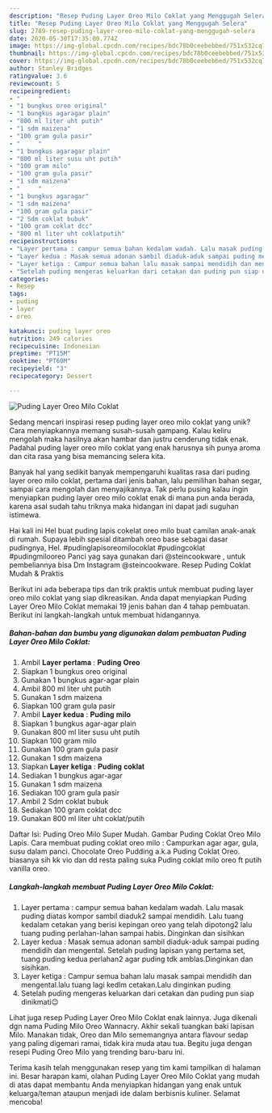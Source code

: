 ```yaml
---
description: "Resep Puding Layer Oreo Milo Coklat yang Menggugah Selera"
title: "Resep Puding Layer Oreo Milo Coklat yang Menggugah Selera"
slug: 2789-resep-puding-layer-oreo-milo-coklat-yang-menggugah-selera
date: 2020-05-30T17:35:00.774Z
image: https://img-global.cpcdn.com/recipes/bdc78b0ceebebbed/751x532cq70/puding-layer-oreo-milo-coklat-foto-resep-utama.jpg
thumbnail: https://img-global.cpcdn.com/recipes/bdc78b0ceebebbed/751x532cq70/puding-layer-oreo-milo-coklat-foto-resep-utama.jpg
cover: https://img-global.cpcdn.com/recipes/bdc78b0ceebebbed/751x532cq70/puding-layer-oreo-milo-coklat-foto-resep-utama.jpg
author: Stanley Bridges
ratingvalue: 3.6
reviewcount: 5
recipeingredient:
- "     "
- "1 bungkus oreo original"
- "1 bungkus agaragar plain"
- "800 ml liter uht putih"
- "1 sdm maizena"
- "100 gram gula pasir"
- "     "
- "1 bungkus agaragar plain"
- "800 ml liter susu uht putih"
- "100 gram milo"
- "100 gram gula pasir"
- "1 sdm maizena"
- "     "
- "1 bungkus agaragar"
- "1 sdm maizena"
- "100 gram gula pasir"
- "2 Sdm coklat bubuk"
- "100 gram coklat dcc"
- "800 ml liter uht coklatputih"
recipeinstructions:
- "Layer pertama : campur semua bahan kedalam wadah. Lalu masak puding diatas kompor sambil diaduk2 sampai mendidih. Lalu tuang kedalam cetakan yang berisi kepingan oreo yang telah dipotong2 lalu tuang puding perlahan-lahan sampai habis. Dinginkan dan sisihkan"
- "Layer kedua : Masak semua adonan sambil diaduk-aduk sampai puding mendidih dan mengental. Setelah puding lapisan yang pertama set, tuang puding kedua perlahan2 agar puding tdk amblas.Dinginkan dan sisihkan."
- "Layer ketiga : Campur semua bahan lalu masak sampai mendidih dan mengental.lalu tuang lagi kedlm cetakan.Lalu dinginkan puding"
- "Setelah puding mengeras keluarkan dari cetakan dan puding pun siap dinikmati😉"
categories:
- Resep
tags:
- puding
- layer
- oreo

katakunci: puding layer oreo 
nutrition: 249 calories
recipecuisine: Indonesian
preptime: "PT15M"
cooktime: "PT60M"
recipeyield: "3"
recipecategory: Dessert

---
```



![Puding Layer Oreo Milo Coklat](https://img-global.cpcdn.com/recipes/bdc78b0ceebebbed/751x532cq70/puding-layer-oreo-milo-coklat-foto-resep-utama.jpg)

Sedang mencari inspirasi resep puding layer oreo milo coklat yang unik? Cara menyiapkannya memang susah-susah gampang. Kalau keliru mengolah maka hasilnya akan hambar dan justru cenderung tidak enak. Padahal puding layer oreo milo coklat yang enak harusnya sih punya aroma dan cita rasa yang bisa memancing selera kita.

Banyak hal yang sedikit banyak mempengaruhi kualitas rasa dari puding layer oreo milo coklat, pertama dari jenis bahan, lalu pemilihan bahan segar, sampai cara mengolah dan menyajikannya. Tak perlu pusing kalau ingin menyiapkan puding layer oreo milo coklat enak di mana pun anda berada, karena asal sudah tahu triknya maka hidangan ini dapat jadi suguhan istimewa.

Hai kali ini Hel buat puding lapis cokelat oreo milo buat camilan anak-anak di rumah. Supaya lebih spesial ditambah oreo base sebagai dasar pudingnya, Hel. #pudinglapisoreomilocoklat #pudingcoklat #pudingmilooreo Panci yag saya gunakan dari @steincookware , untuk pembeliannya bisa Dm Instagram @steincookware. Resep Puding Coklat Mudah &amp; Praktis


Berikut ini ada beberapa tips dan trik praktis untuk membuat puding layer oreo milo coklat yang siap dikreasikan. Anda dapat menyiapkan Puding Layer Oreo Milo Coklat memakai 19 jenis bahan dan 4 tahap pembuatan. Berikut ini langkah-langkah untuk membuat hidangannya.

<!--inarticleads1-->

##### Bahan-bahan dan bumbu yang digunakan dalam pembuatan Puding Layer Oreo Milo Coklat:

1. Ambil  𝐋𝐚𝐲𝐞𝐫 𝐩𝐞𝐫𝐭𝐚𝐦𝐚 : 𝐏𝐮𝐝𝐢𝐧𝐠 𝐎𝐫𝐞𝐨
1. Siapkan 1 bungkus oreo original
1. Gunakan 1 bungkus agar-agar plain
1. Ambil 800 ml liter uht putih
1. Gunakan 1 sdm maizena
1. Siapkan 100 gram gula pasir
1. Ambil  𝐋𝐚𝐲𝐞𝐫 𝐤𝐞𝐝𝐮𝐚 : 𝐏𝐮𝐝𝐢𝐧𝐠 𝐦𝐢𝐥𝐨
1. Siapkan 1 bungkus agar-agar plain
1. Gunakan 800 ml liter susu uht putih
1. Siapkan 100 gram milo
1. Gunakan 100 gram gula pasir
1. Gunakan 1 sdm maizena
1. Siapkan  𝐋𝐚𝐲𝐞𝐫 𝐤𝐞𝐭𝐢𝐠𝐚 : 𝐏𝐮𝐝𝐢𝐧𝐠 𝐜𝐨𝐤𝐥𝐚𝐭
1. Sediakan 1 bungkus agar-agar
1. Gunakan 1 sdm maizena
1. Sediakan 100 gram gula pasir
1. Ambil 2 Sdm coklat bubuk
1. Sediakan 100 gram coklat dcc
1. Gunakan 800 ml liter uht coklat/putih


Daftar Isi: Puding Oreo Milo Super Mudah. Gambar Puding Coklat Oreo Milo Lapis. Cara membuat puding coklat oreo milo : Campurkan agar agar, gula, susu dalam panci. Chocolate Oreo Pudding a.k.a Puding Coklat Oreo. biasanya sih kk vio dan dd resta paling suka Puding coklat milo oreo ft putih vanilla oreo. 

<!--inarticleads2-->

##### Langkah-langkah membuat Puding Layer Oreo Milo Coklat:

1. Layer pertama : campur semua bahan kedalam wadah. Lalu masak puding diatas kompor sambil diaduk2 sampai mendidih. Lalu tuang kedalam cetakan yang berisi kepingan oreo yang telah dipotong2 lalu tuang puding perlahan-lahan sampai habis. Dinginkan dan sisihkan
1. Layer kedua : Masak semua adonan sambil diaduk-aduk sampai puding mendidih dan mengental. Setelah puding lapisan yang pertama set, tuang puding kedua perlahan2 agar puding tdk amblas.Dinginkan dan sisihkan.
1. Layer ketiga : Campur semua bahan lalu masak sampai mendidih dan mengental.lalu tuang lagi kedlm cetakan.Lalu dinginkan puding
1. Setelah puding mengeras keluarkan dari cetakan dan puding pun siap dinikmati😉


Lihat juga resep Puding Layer Oreo Milo Coklat enak lainnya. Juga dikenali dgn nama Puding Milo Oreo Wannacry. Akhir sekali tuangkan baki lapisan Milo. Manakan tidak, Oreo dan Milo sememangnya antara flavour sedap yang paling digemari ramai, tidak kira muda atau tua. Begitu juga dengan resepi Puding Oreo Milo yang trending baru-baru ini. 

Terima kasih telah menggunakan resep yang tim kami tampilkan di halaman ini. Besar harapan kami, olahan Puding Layer Oreo Milo Coklat yang mudah di atas dapat membantu Anda menyiapkan hidangan yang enak untuk keluarga/teman ataupun menjadi ide dalam berbisnis kuliner. Selamat mencoba!
